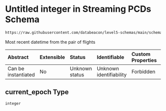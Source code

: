 # Untitled integer in Streaming PCDs Schema

```txt
https://raw.githubusercontent.com/databeacon/level5-schemas/main/schemas/batch/pcds.schema.json#/properties/current_epoch
```

Most recent datetime from the pair of flights

| Abstract            | Extensible | Status         | Identifiable            | Custom Properties | Additional Properties | Access Restrictions | Defined In                                                                    |
| :------------------ | :--------- | :------------- | :---------------------- | :---------------- | :-------------------- | :------------------ | :---------------------------------------------------------------------------- |
| Can be instantiated | No         | Unknown status | Unknown identifiability | Forbidden         | Allowed               | none                | [pcds.schema.json\*](../../out/batch/pcds.schema.json "open original schema") |

## current\_epoch Type

`integer`

